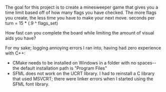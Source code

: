 The goal for this project is to create a minesweeper game that gives you a time limit based off of how many flags you have checked. The more flags you create, the less time you have to make your next move.
seconds per turn = 15 * (.9 ^ flags_set)

How fast can you complete the board while limiting the amount of visual aids you have?

For my sake; logging annoying errors I ran into, having had zero experience with C++:
- CMake needs to be installed on Windows in a folder with no spaces-- the default installation path is "Program Files"
- SFML does not work on the UCRT library. I had to reinstall a C library that used MSVCRT; there were linker errors when I started using the SFML font library.